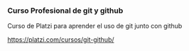 ### Curso Profesional de git y github ###

Curso de Platzi para aprender el uso de git junto con github

https://platzi.com/cursos/git-github/
